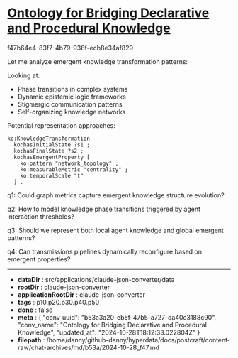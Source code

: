 # [Ontology for Bridging Declarative and Procedural Knowledge](https://claude.ai/chat/b53a3a20-eb5f-47b5-a727-da40c3188c90)

f47b64e4-83f7-4b79-938f-ecb8e34af829

 Let me analyze emergent knowledge transformation patterns:

Looking at:
- Phase transitions in complex systems
- Dynamic epistemic logic frameworks
- Stigmergic communication patterns
- Self-organizing knowledge networks

Potential representation approaches:
```turtle
ko:KnowledgeTransformation
  ko:hasInitialState ?s1 ;
  ko:hasFinalState ?s2 ;
  ko:hasEmergentProperty [
    ko:pattern "network_topology" ;
    ko:measurableMetric "centrality" ;
    ko:temporalScale "t" 
  ] .
```

q1: Could graph metrics capture emergent knowledge structure evolution?

q2: How to model knowledge phase transitions triggered by agent interaction thresholds?

q3: Should we represent both local agent knowledge and global emergent patterns?

q4: Can transmissions pipelines dynamically reconfigure based on emergent properties?

---

* **dataDir** : src/applications/claude-json-converter/data
* **rootDir** : claude-json-converter
* **applicationRootDir** : claude-json-converter
* **tags** : p10.p20.p30.p40.p50
* **done** : false
* **meta** : {
  "conv_uuid": "b53a3a20-eb5f-47b5-a727-da40c3188c90",
  "conv_name": "Ontology for Bridging Declarative and Procedural Knowledge",
  "updated_at": "2024-10-28T18:12:33.022804Z"
}
* **filepath** : /home/danny/github-danny/hyperdata/docs/postcraft/content-raw/chat-archives/md/b53a/2024-10-28_f47.md